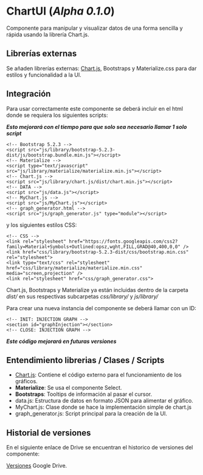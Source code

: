 # ChartUI (***Alpha 0.1.0***)
Componente para manipular y visualizar datos de una forma sencilla y rápida usando la librería Chart.js.
## Librerías externas
Se añaden librerías externas: [Chart.js](https://www.chartjs.org/docs/latest/), Bootstraps y Materialize.css para dar estilos y funcionalidad a la UI.
## Integración
Para usar correctamente este componente se deberá incluir en el html donde se requiera los siguientes scripts:


***Esto mejorará con el tiempo para que solo sea necesario llamar 1 solo script***
```<html>
<!-- Bootstrap 5.2.3 -->
<script src="js/library/bootstrap-5.2.3-dist/js/bootstrap.bundle.min.js"></script>
<!-- Materialize -->
<script type="text/javascript" src="js/library/materialize/materialize.min.js"></script>
<!-- Chart.js -->
<script src="js/library/chart.js/dist/chart.min.js"></script>
<!-- DATA -->
<script src="js/data.js"></script>
<!-- MyChart.js -->
<script src="js/MyChart.js"></script>
<!-- graph_generator.html -->
<script src="js/graph_generator.js" type="module"></script>
```

y los siguientes estilos CSS:
```<html>
<!-- CSS -->
<link rel="stylesheet" href="https://fonts.googleapis.com/css2?family=Material+Symbols+Outlined:opsz,wght,FILL,GRAD@40,400,0,0" />
<link href="css/library/bootstrap-5.2.3-dist/css/bootstrap.min.css" rel="stylesheet">
<link type="text/css" rel="stylesheet" href="css/library/materialize/materialize.min.css" media="screen,projection" />
<link rel="stylesheet" href="css/graph_generator.css">
```

Chart.js, Bootstraps y Materialize ya están incluidas dentro de la carpeta *dist/* en sus respectivas subcarpetas *css/library/* y *js/library/*


Para crear una nueva instancia del componente se deberá llamar con un ID:

``` <html>
<!-- INIT: INJECTION GRAPH -->
<section id="graphInjection"></section>
<!-- CLOSE: INJECTION GRAPH -->
```
***Este código mejorará en futuras versiones***

## Entendimiento librerias / Clases / Scripts
+ [Chart.js](https://www.chartjs.org/docs/latest/): Contiene el código externo para el funcionamiento de los gráficos.
+ **Materialize**: Se usa el componente Select.
+ **Bootstraps**: Tooltips de información al pasar el cursor.
+ data.js: Estructura de datos en formato JSON para alimentar el gráfico.
+ MyChart.js: Clase donde se hace la implementación simple de chart.js
+ graph_generator.js: Script principal para la creación de la UI.

## Historial de versiones
En el siguiente enlace de Drive se encuentran el historico de versiones del componente:


[Versiones](https://drive.google.com/drive/folders/1nuaJTshhed9iUiPN6EMt6RV0TBgkB2e4?usp=share_link) Google Drive.
